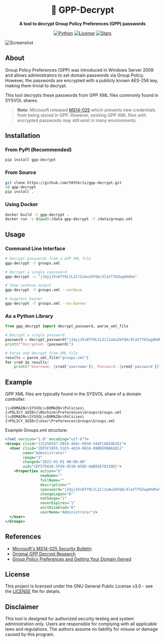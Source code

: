 <div align="center">

# 🚀 GPP-Decrypt

**A tool to decrypt Group Policy Preferences (GPP) passwords**

[![Python](https://img.shields.io/badge/Python-3.6%2B-blue?style=for-the-badge&logo=python)](https://www.python.org/)
[![License](https://img.shields.io/badge/License-GPL%20v3-green?style=for-the-badge)](https://github.com/t0thkr1s/gpp-decrypt/blob/master/LICENSE)
[![Stars](https://img.shields.io/github/stars/t0thkr1s/gpp-decrypt?style=for-the-badge)](https://github.com/t0thkr1s/gpp-decrypt/stargazers)

</div>

![Screenshot](https://i.imgur.com/dn7tNDc.png)

## About

Group Policy Preferences (GPP) was introduced in Windows Server 2008 and allows administrators to set domain passwords via Group Policy. However, the passwords are encrypted with a publicly known AES-256 key, making them trivial to decrypt.

This tool decrypts these passwords from GPP XML files commonly found in SYSVOL shares.

> **Note**: Microsoft released [MS14-025](https://support.microsoft.com/en-us/topic/ms14-025-vulnerability-in-group-policy-preferences-could-allow-elevation-of-privilege-may-13-2014-60734e15-af79-26ca-ea53-8cd617073c30) which prevents new credentials from being stored in GPP. However, existing GPP XML files with encrypted passwords may still exist in many environments.

## Installation

### From PyPI (Recommended)

```bash
pip install gpp-decrypt
```

### From Source

```bash
git clone https://github.com/t0thkr1s/gpp-decrypt.git
cd gpp-decrypt
pip install .
```

### Using Docker

```bash
docker build -t gpp-decrypt .
docker run -v $(pwd):/data gpp-decrypt -f /data/groups.xml
```

## Usage

### Command Line Interface

```bash
# Decrypt passwords from a GPP XML file
gpp-decrypt -f groups.xml

# Decrypt a single cpassword
gpp-decrypt -c "j1Uyj3Vx8TY9LtLZil2uAuZkFQA/4latT76ZwgdHdhw"

# Show verbose output
gpp-decrypt -f groups.xml --verbose

# Suppress banner
gpp-decrypt -f groups.xml --no-banner
```

### As a Python Library

```python
from gpp_decrypt import decrypt_password, parse_xml_file

# Decrypt a single password
password = decrypt_password("j1Uyj3Vx8TY9LtLZil2uAuZkFQA/4latT76ZwgdHdhw")
print(f"Decrypted: {password}")

# Parse and decrypt from XML file
results = parse_xml_file("groups.xml")
for cred in results:
    print(f"Username: {cred['username']}, Password: {cred['password']}")
```

## Example

GPP XML files are typically found in the SYSVOL share of a domain controller:
```
\\<DOMAIN>\SYSVOL\<DOMAIN>\Policies\{<POLICY_GUID>}\Machine\Preferences\Groups\Groups.xml
\\<DOMAIN>\SYSVOL\<DOMAIN>\Policies\{<POLICY_GUID>}\User\Preferences\Groups\Groups.xml
```

Example Groups.xml structure:
```xml
<?xml version="1.0" encoding="utf-8"?>
<Groups clsid="{3125E937-EB16-4b4c-9934-544FC6D24D26}">
  <User clsid="{DF5F1855-51E5-4d24-8B1A-D9BDE98BA1D1}" 
        name="Administrator" 
        image="2" 
        changed="2023-01-01 00:00:00" 
        uid="{EF57DA28-5F69-4530-A59E-AAB58578219D}">
    <Properties action="U" 
                newName="" 
                fullName="" 
                description="" 
                cpassword="j1Uyj3Vx8TY9LtLZil2uAuZkFQA/4latT76ZwgdHdhw" 
                changeLogon="0" 
                noChange="1" 
                neverExpires="1" 
                acctDisabled="0" 
                userName="Administrator"/>
  </User>
</Groups>
```

## References

- [Microsoft's MS14-025 Security Bulletin](https://support.microsoft.com/en-us/topic/ms14-025-vulnerability-in-group-policy-preferences-could-allow-elevation-of-privilege-may-13-2014-60734e15-af79-26ca-ea53-8cd617073c30)
- [Original GPP Decrypt Research](https://labs.portcullis.co.uk/blog/are-you-considering-using-microsoft-group-policy-preferences/)
- [Group Policy Preferences and Getting Your Domain 0wned](https://www.rapid7.com/blog/post/2016/07/27/pentesting-in-the-real-world-group-policy-pwnage/)

## License

This project is licensed under the GNU General Public License v3.0 - see the [LICENSE](LICENSE) file for details.

## Disclaimer

This tool is designed for authorized security testing and system administration only. Users are responsible for complying with all applicable laws and regulations. The authors assume no liability for misuse or damage caused by this program.
